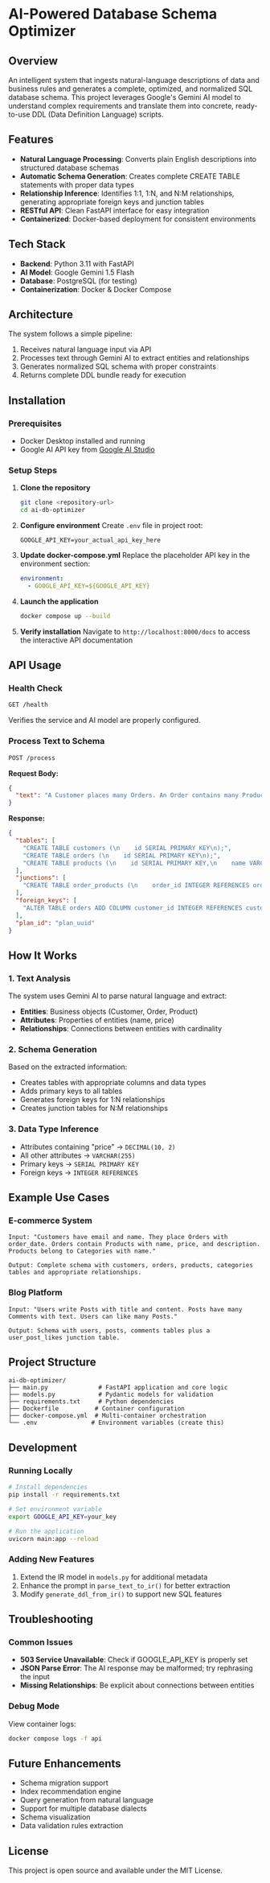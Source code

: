 # AI-Powered Database Schema Optimizer

## Overview
An intelligent system that ingests natural-language descriptions of data and business rules and generates a complete, optimized, and normalized SQL database schema. This project leverages Google's Gemini AI model to understand complex requirements and translate them into concrete, ready-to-use DDL (Data Definition Language) scripts.

## Features
- **Natural Language Processing**: Converts plain English descriptions into structured database schemas
- **Automatic Schema Generation**: Creates complete CREATE TABLE statements with proper data types
- **Relationship Inference**: Identifies 1:1, 1:N, and N:M relationships, generating appropriate foreign keys and junction tables
- **RESTful API**: Clean FastAPI interface for easy integration
- **Containerized**: Docker-based deployment for consistent environments

## Tech Stack
- **Backend**: Python 3.11 with FastAPI
- **AI Model**: Google Gemini 1.5 Flash
- **Database**: PostgreSQL (for testing)
- **Containerization**: Docker & Docker Compose

## Architecture
The system follows a simple pipeline:
1. Receives natural language input via API
2. Processes text through Gemini AI to extract entities and relationships
3. Generates normalized SQL schema with proper constraints
4. Returns complete DDL bundle ready for execution

## Installation

### Prerequisites
- Docker Desktop installed and running
- Google AI API key from [Google AI Studio](https://makersuite.google.com/app/apikey)

### Setup Steps

1. **Clone the repository**
   ```bash
   git clone <repository-url>
   cd ai-db-optimizer
   ```

2. **Configure environment**
   Create `.env` file in project root:
   ```
   GOOGLE_API_KEY=your_actual_api_key_here
   ```

3. **Update docker-compose.yml**
   Replace the placeholder API key in the environment section:
   ```yaml
   environment:
     - GOOGLE_API_KEY=${GOOGLE_API_KEY}
   ```

4. **Launch the application**
   ```bash
   docker compose up --build
   ```

5. **Verify installation**
   Navigate to `http://localhost:8000/docs` to access the interactive API documentation

## API Usage

### Health Check
```bash
GET /health
```
Verifies the service and AI model are properly configured.

### Process Text to Schema
```bash
POST /process
```

**Request Body:**
```json
{
  "text": "A Customer places many Orders. An Order contains many Products. Products have name and price."
}
```

**Response:**
```json
{
  "tables": [
    "CREATE TABLE customers (\n    id SERIAL PRIMARY KEY\n);",
    "CREATE TABLE orders (\n    id SERIAL PRIMARY KEY\n);",
    "CREATE TABLE products (\n    id SERIAL PRIMARY KEY,\n    name VARCHAR(255),\n    price DECIMAL(10, 2)\n);"
  ],
  "junctions": [
    "CREATE TABLE order_products (\n    order_id INTEGER REFERENCES orders(id),\n    product_id INTEGER REFERENCES products(id),\n    PRIMARY KEY (order_id, product_id)\n);"
  ],
  "foreign_keys": [
    "ALTER TABLE orders ADD COLUMN customer_id INTEGER REFERENCES customers(id);"
  ],
  "plan_id": "plan_uuid"
}
```

## How It Works

### 1. Text Analysis
The system uses Gemini AI to parse natural language and extract:
- **Entities**: Business objects (Customer, Order, Product)
- **Attributes**: Properties of entities (name, price)
- **Relationships**: Connections between entities with cardinality

### 2. Schema Generation
Based on the extracted information:
- Creates tables with appropriate columns and data types
- Adds primary keys to all tables
- Generates foreign keys for 1:N relationships
- Creates junction tables for N:M relationships

### 3. Data Type Inference
- Attributes containing "price" → `DECIMAL(10, 2)`
- All other attributes → `VARCHAR(255)`
- Primary keys → `SERIAL PRIMARY KEY`
- Foreign keys → `INTEGER REFERENCES`

## Example Use Cases

### E-commerce System
```
Input: "Customers have email and name. They place Orders with order_date. Orders contain Products with name, price, and description. Products belong to Categories with name."

Output: Complete schema with customers, orders, products, categories tables and appropriate relationships.
```

### Blog Platform
```
Input: "Users write Posts with title and content. Posts have many Comments with text. Users can like many Posts."

Output: Schema with users, posts, comments tables plus a user_post_likes junction table.
```

## Project Structure
```
ai-db-optimizer/
├── main.py              # FastAPI application and core logic
├── models.py            # Pydantic models for validation
├── requirements.txt     # Python dependencies
├── Dockerfile          # Container configuration
├── docker-compose.yml  # Multi-container orchestration
└── .env               # Environment variables (create this)
```

## Development

### Running Locally
```bash
# Install dependencies
pip install -r requirements.txt

# Set environment variable
export GOOGLE_API_KEY=your_key

# Run the application
uvicorn main:app --reload
```

### Adding New Features
1. Extend the IR model in `models.py` for additional metadata
2. Enhance the prompt in `parse_text_to_ir()` for better extraction
3. Modify `generate_ddl_from_ir()` to support new SQL features

## Troubleshooting

### Common Issues
- **503 Service Unavailable**: Check if GOOGLE_API_KEY is properly set
- **JSON Parse Error**: The AI response may be malformed; try rephrasing the input
- **Missing Relationships**: Be explicit about connections between entities

### Debug Mode
View container logs:
```bash
docker compose logs -f api
```

## Future Enhancements
- Schema migration support
- Index recommendation engine
- Query generation from natural language
- Support for multiple database dialects
- Schema visualization
- Data validation rules extraction

## License
This project is open source and available under the MIT License.
